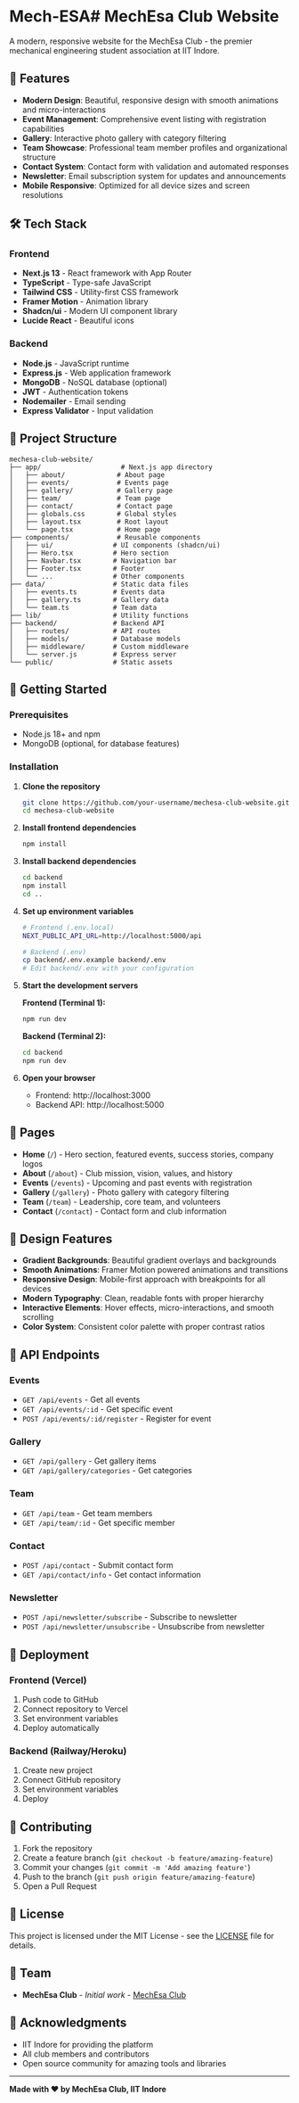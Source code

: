 # Mech-ESA# MechEsa Club Website

A modern, responsive website for the MechEsa Club - the premier mechanical engineering student association at IIT Indore.

## 🚀 Features

- **Modern Design**: Beautiful, responsive design with smooth animations and micro-interactions
- **Event Management**: Comprehensive event listing with registration capabilities
- **Gallery**: Interactive photo gallery with category filtering
- **Team Showcase**: Professional team member profiles and organizational structure
- **Contact System**: Contact form with validation and automated responses
- **Newsletter**: Email subscription system for updates and announcements
- **Mobile Responsive**: Optimized for all device sizes and screen resolutions

## 🛠️ Tech Stack

### Frontend
- **Next.js 13** - React framework with App Router
- **TypeScript** - Type-safe JavaScript
- **Tailwind CSS** - Utility-first CSS framework
- **Framer Motion** - Animation library
- **Shadcn/ui** - Modern UI component library
- **Lucide React** - Beautiful icons

### Backend
- **Node.js** - JavaScript runtime
- **Express.js** - Web application framework
- **MongoDB** - NoSQL database (optional)
- **JWT** - Authentication tokens
- **Nodemailer** - Email sending
- **Express Validator** - Input validation

## 📁 Project Structure

```
mechesa-club-website/
├── app/                    # Next.js app directory
│   ├── about/             # About page
│   ├── events/            # Events page
│   ├── gallery/           # Gallery page
│   ├── team/              # Team page
│   ├── contact/           # Contact page
│   ├── globals.css        # Global styles
│   ├── layout.tsx         # Root layout
│   └── page.tsx           # Home page
├── components/            # Reusable components
│   ├── ui/               # UI components (shadcn/ui)
│   ├── Hero.tsx          # Hero section
│   ├── Navbar.tsx        # Navigation bar
│   ├── Footer.tsx        # Footer
│   └── ...               # Other components
├── data/                 # Static data files
│   ├── events.ts         # Events data
│   ├── gallery.ts        # Gallery data
│   └── team.ts           # Team data
├── lib/                  # Utility functions
├── backend/              # Backend API
│   ├── routes/           # API routes
│   ├── models/           # Database models
│   ├── middleware/       # Custom middleware
│   └── server.js         # Express server
└── public/               # Static assets
```

## 🚀 Getting Started

### Prerequisites
- Node.js 18+ and npm
- MongoDB (optional, for database features)

### Installation

1. **Clone the repository**
   ```bash
   git clone https://github.com/your-username/mechesa-club-website.git
   cd mechesa-club-website
   ```

2. **Install frontend dependencies**
   ```bash
   npm install
   ```

3. **Install backend dependencies**
   ```bash
   cd backend
   npm install
   cd ..
   ```

4. **Set up environment variables**
   ```bash
   # Frontend (.env.local)
   NEXT_PUBLIC_API_URL=http://localhost:5000/api
   
   # Backend (.env)
   cp backend/.env.example backend/.env
   # Edit backend/.env with your configuration
   ```

5. **Start the development servers**
   
   **Frontend (Terminal 1):**
   ```bash
   npm run dev
   ```
   
   **Backend (Terminal 2):**
   ```bash
   cd backend
   npm run dev
   ```

6. **Open your browser**
   - Frontend: http://localhost:3000
   - Backend API: http://localhost:5000

## 📱 Pages

- **Home** (`/`) - Hero section, featured events, success stories, company logos
- **About** (`/about`) - Club mission, vision, values, and history
- **Events** (`/events`) - Upcoming and past events with registration
- **Gallery** (`/gallery`) - Photo gallery with category filtering
- **Team** (`/team`) - Leadership, core team, and volunteers
- **Contact** (`/contact`) - Contact form and club information

## 🎨 Design Features

- **Gradient Backgrounds**: Beautiful gradient overlays and backgrounds
- **Smooth Animations**: Framer Motion powered animations and transitions
- **Responsive Design**: Mobile-first approach with breakpoints for all devices
- **Modern Typography**: Clean, readable fonts with proper hierarchy
- **Interactive Elements**: Hover effects, micro-interactions, and smooth scrolling
- **Color System**: Consistent color palette with proper contrast ratios

## 🔧 API Endpoints

### Events
- `GET /api/events` - Get all events
- `GET /api/events/:id` - Get specific event
- `POST /api/events/:id/register` - Register for event

### Gallery
- `GET /api/gallery` - Get gallery items
- `GET /api/gallery/categories` - Get categories

### Team
- `GET /api/team` - Get team members
- `GET /api/team/:id` - Get specific member

### Contact
- `POST /api/contact` - Submit contact form
- `GET /api/contact/info` - Get contact information

### Newsletter
- `POST /api/newsletter/subscribe` - Subscribe to newsletter
- `POST /api/newsletter/unsubscribe` - Unsubscribe from newsletter

## 🚀 Deployment

### Frontend (Vercel)
1. Push code to GitHub
2. Connect repository to Vercel
3. Set environment variables
4. Deploy automatically

### Backend (Railway/Heroku)
1. Create new project
2. Connect GitHub repository
3. Set environment variables
4. Deploy

## 🤝 Contributing

1. Fork the repository
2. Create a feature branch (`git checkout -b feature/amazing-feature`)
3. Commit your changes (`git commit -m 'Add amazing feature'`)
4. Push to the branch (`git push origin feature/amazing-feature`)
5. Open a Pull Request

## 📄 License

This project is licensed under the MIT License - see the [LICENSE](LICENSE) file for details.

## 👥 Team

- **MechEsa Club** - *Initial work* - [MechEsa Club](https://github.com/mechesa-club)

## 🙏 Acknowledgments

- IIT Indore for providing the platform
- All club members and contributors
- Open source community for amazing tools and libraries

---

**Made with ❤️ by MechEsa Club, IIT Indore**
